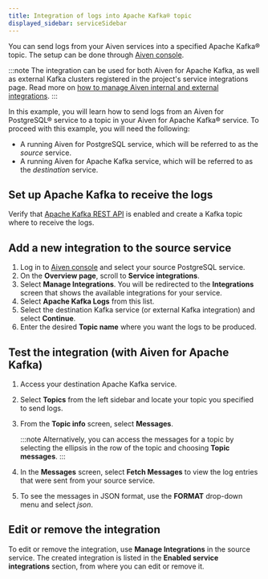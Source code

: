 ```yaml
---
title: Integration of logs into Apache Kafka® topic
displayed_sidebar: serviceSidebar
---
```


You can send logs from your Aiven services into a specified Apache Kafka® topic.
The setup can be done through [Aiven console](https://console.aiven.io).

:::note
The integration can be used for both Aiven for Apache Kafka, as well as
external Kafka clusters registered in the project's service
integrations page. Read more on
[how to manage Aiven internal and external integrations](/docs/tools/cli/service/integration).
:::

In this example, you will learn how to send logs from an Aiven for
PostgreSQL® service to a topic in your Aiven for Apache Kafka® service.
To proceed with this example, you will need the following:

-   A running Aiven for PostgreSQL service, which will be referred to as
    the *source* service.
-   A running Aiven for Apache Kafka service, which will be referred to
    as the *destination* service.

## Set up Apache Kafka to receive the logs

Verify that
[Apache Kafka REST API](/docs/products/kafka/concepts/kafka-rest-api) is enabled and
create a Kafka topic where to receive the logs.

## Add a new integration to the source service

1.  Log in to [Aiven console](https://console.aiven.io) and select your
    source PostgreSQL service.
1.  On the **Overview page**, scroll to **Service integrations**.
1.  Select **Manage Integrations**. You will be redirected to the
    **Integrations** screen that shows the available
    integrations for your service.
1.  Select **Apache Kafka Logs** from this list.
1.  Select the destination Kafka service (or external Kafka integration)
    and select **Continue**.
1.  Enter the desired **Topic name** where you want the logs to be
    produced.

## Test the integration (with Aiven for Apache Kafka)

1.  Access your destination Apache Kafka service.

1.  Select **Topics** from the left sidebar and locate your topic you
    specified to send logs.

1.  From the **Topic info** screen, select **Messages**.

    :::note
    Alternatively, you can access the messages for a topic by selecting
    the ellipsis in the row of the topic and choosing **Topic
    messages**.
    :::

1.  In the **Messages** screen, select **Fetch Messages** to view the
    log entries that were sent from your source service.

1.  To see the messages in JSON format, use the **FORMAT** drop-down
    menu and select *json*.

## Edit or remove the integration

To edit or remove the integration, use **Manage
Integrations** in the source service. The created integration is listed
in the **Enabled service integrations** section, from where you can edit
or remove it.
